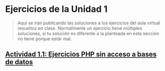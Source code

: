 # Ejercicios de la Unidad 1
> Aquí se irán publicando las soluciones a los ejercicios del aula virtual resueltos en clase. Normalmente un ejercicio tiene múltiples soluciones, si tu solución es diferente a la planteada en esta sección no tiene porque estár mal.

## [Actividad 1.1: Ejercicios PHP sin acceso a bases de datos](1_1)
